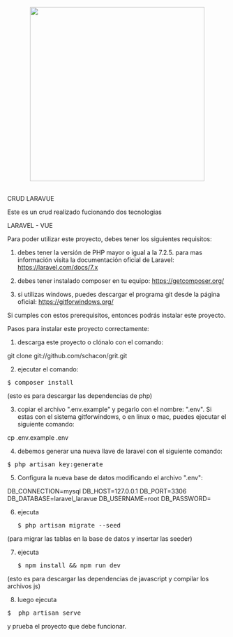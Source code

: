 <p align="center"><img src="https://res.cloudinary.com/dtfbvvkyp/image/upload/v1566331377/laravel-logolockup-cmyk-red.svg" width="400">
<br><br>

CRUD LARAVUE

Este es un crud realizado fucionando dos tecnologias 

LARAVEL - VUE

</p>

Para poder utilizar este proyecto, debes tener los siguientes requisitos:

1) debes tener la versión de PHP mayor o igual a la 7.2.5. 
para mas información visita la documentación oficial de Laravel: https://laravel.com/docs/7.x

2) debes tener instalado composer en tu equipo: https://getcomposer.org/

3) si utilizas windows, puedes descargar el programa git desde la página oficial: https://gitforwindows.org/

Si cumples con estos prerequisitos, entonces podrás instalar este proyecto.

Pasos para instalar este proyecto correctamente:

1) descarga este proyecto o clónalo con el comando: 

git clone git://github.com/schacon/grit.git

2) ejecutar el comando: 

<pre>$ composer install </pre>

(esto es para descargar las dependencias de php)

3) copiar el archivo ".env.example" y pegarlo con el nombre: ".env". Si estas con el sistema gitforwindows, o en linux o mac, puedes ejecutar el siguiente comando: 

cp .env.example .env

4) debemos generar una nueva llave de laravel con el siguiente comando:

<pre>$ php artisan key:generate</pre>

5) Configura la nueva base de datos modificando el archivo ".env":

DB_CONNECTION=mysql
DB_HOST=127.0.0.1
DB_PORT=3306
DB_DATABASE=laravel_laravue
DB_USERNAME=root
DB_PASSWORD=

6) ejecuta <pre>$ php artisan migrate --seed</pre>

(para migrar las tablas en la base de datos y insertar las seeder)

7) ejecuta <pre>$ npm install && npm run dev</pre>

(esto es para descargar las dependencias de javascript y compilar los archivos js)

8) luego ejecuta 

<pre>$  php artisan serve </pre>

y prueba el proyecto que debe funcionar.